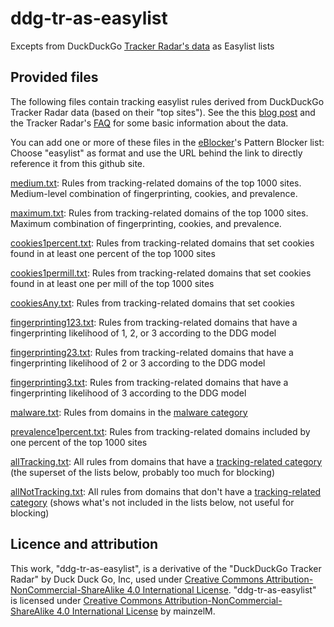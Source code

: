 # ddg-tr-as-easylist
Excepts from DuckDuckGo [Tracker Radar's data](https://github.com/duckduckgo/tracker-radar) as Easylist lists

## Provided files

The following files contain tracking easylist rules derived from DuckDuckGo Tracker Radar data (based on their "top sites"). See the this [blog post](https://spreadprivacy.com/duckduckgo-tracker-radar/) and the Tracker Radar's [FAQ](https://github.com/duckduckgo/tracker-radar/blob/master/docs/FAQ.md) for some basic information about the data.
 
 You can add one or more of these files in the [eBlocker](https://eblocker.org)'s Pattern Blocker list: Choose "easylist" as format and use the URL behind the link to directly reference it from this github site.

[medium.txt](https://github.com/mainzelM/ddg-tr-as-easylist/raw/master/easylist/topsites/medium.txt): Rules from tracking-related domains of the top 1000 sites. Medium-level combination of fingerprinting, cookies, and prevalence.

[maximum.txt](https://github.com/mainzelM/ddg-tr-as-easylist/raw/master/easylist/topsites/maximum.txt): Rules from tracking-related domains of the top 1000 sites. Maximum combination of fingerprinting, cookies, and prevalence.

[cookies1percent.txt](https://github.com/mainzelM/ddg-tr-as-easylist/raw/master/easylist/topsites/cookies1percent.txt): Rules from tracking-related domains that set cookies found in at least one percent of the top 1000 sites

[cookies1permill.txt](https://github.com/mainzelM/ddg-tr-as-easylist/raw/master/easylist/topsites/cookies1permill.txt): Rules from tracking-related domains that set cookies found in at least one per mill of the top 1000 sites

[cookiesAny.txt](https://github.com/mainzelM/ddg-tr-as-easylist/raw/master/easylist/topsites/cookiesAny.txt): Rules from tracking-related domains that set cookies

[fingerprinting123.txt](https://github.com/mainzelM/ddg-tr-as-easylist/raw/master/easylist/topsites/fingerprinting123.txt): Rules from tracking-related domains that have a fingerprinting likelihood of 1, 2, or 3 according to the DDG model

[fingerprinting23.txt](https://github.com/mainzelM/ddg-tr-as-easylist/raw/master/easylist/topsites/fingerprinting23.txt): Rules from tracking-related domains that have a fingerprinting likelihood of 2 or 3 according to the DDG model

[fingerprinting3.txt](https://github.com/mainzelM/ddg-tr-as-easylist/raw/master/easylist/topsites/fingerprinting3.txt): Rules from tracking-related domains that have a fingerprinting likelihood of 3 according to the DDG model

[malware.txt](https://github.com/mainzelM/ddg-tr-as-easylist/raw/master/easylist/topsites/malware.txt): Rules from domains in the [malware category](https://github.com/duckduckgo/tracker-radar/blob/master/docs/CATEGORIES.md)

[prevalence1percent.txt](https://github.com/mainzelM/ddg-tr-as-easylist/raw/master/easylist/topsites/prevalence1percent.txt): Rules from tracking-related domains included by one percent of the top 1000 sites

[allTracking.txt](https://github.com/mainzelM/ddg-tr-as-easylist/raw/master/easylist/topsites/allTracking.txt): All rules from domains that have a [tracking-related category](https://github.com/duckduckgo/tracker-radar/blob/master/docs/CATEGORIES.md) (the superset of the lists below, probably too much for blocking)

[allNotTracking.txt](https://github.com/mainzelM/ddg-tr-as-easylist/raw/master/easylist/topsites/allNotTracking.txt): All rules from domains that don't have a [tracking-related category](https://github.com/duckduckgo/tracker-radar/blob/master/docs/CATEGORIES.md) (shows what's not included in the lists below, not useful for blocking)

## Licence and attribution
This work, "ddg-tr-as-easylist", is a derivative of the "DuckDuckGo Tracker Radar" by Duck Duck Go, Inc, used under [Creative Commons Attribution-NonCommercial-ShareAlike 4.0 International License](https://creativecommons.org/licenses/by-nc-sa/4.0/). "ddg-tr-as-easylist" is licensed under [Creative Commons Attribution-NonCommercial-ShareAlike 4.0 International License](https://creativecommons.org/licenses/by-nc-sa/4.0/) by mainzelM.
